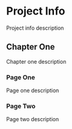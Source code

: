 # Project Info
Project info description

## Chapter One
Chapter one description

### Page One
Page one description

### Page Two
Page two description
